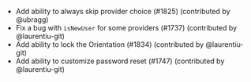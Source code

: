 - Add ability to always skip provider choice (#1825) (contributed by @ubragg)
- Fix a bug with `isNewUser` for some providers (#1737) (contributed by @laurentiu-git)
- Add ability to lock the Orientation (#1834) (contributed by @laurentiu-git)
- Add ability to customize password reset (#1747) (contributed by @laurentiu-git)